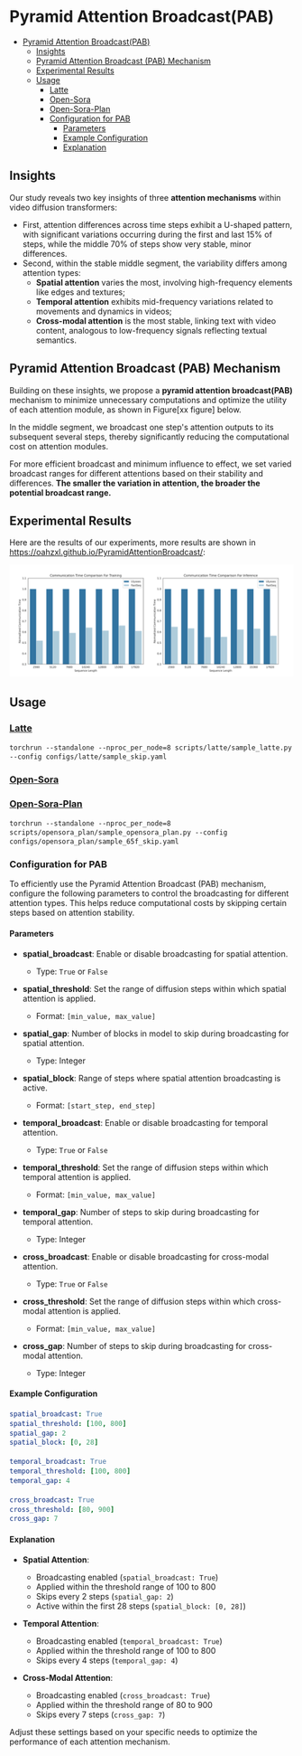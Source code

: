 # Pyramid Attention Broadcast(PAB)

- [Pyramid Attention Broadcast(PAB)](#pyramid-attention-broadcastpab)
  - [Insights](#insights)
  - [Pyramid Attention Broadcast (PAB) Mechanism](#pyramid-attention-broadcast-pab-mechanism)
  - [Experimental Results](#experimental-results)
  - [Usage](#usage)
    - [Latte](#latte)
    - [Open-Sora](#open-sora)
    - [Open-Sora-Plan](#open-sora-plan)
    - [Configuration for PAB](#configuration-for-pab)
      - [Parameters](#parameters)
      - [Example Configuration](#example-configuration)
      - [Explanation](#explanation)


## Insights
Our study reveals two key insights of three **attention mechanisms** within video diffusion transformers:
- First, attention differences across time steps exhibit a U-shaped pattern, with significant variations occurring during the first and last 15% of steps, while the middle 70% of steps show very stable, minor differences.
- Second, within the stable middle segment, the variability differs among attention types:
    - **Spatial attention** varies the most, involving high-frequency elements like edges and textures;
    - **Temporal attention** exhibits mid-frequency variations related to movements and dynamics in videos;
    - **Cross-modal attention** is the most stable, linking text with video content, analogous to low-frequency signals reflecting textual semantics.


## Pyramid Attention Broadcast (PAB) Mechanism
Building on these insights, we propose a **pyramid attention broadcast(PAB)** mechanism to minimize unnecessary computations and optimize the utility of each attention module, as shown in Figure[xx figure] below.

In the middle segment, we broadcast one step's attention outputs to its subsequent several steps, thereby significantly reducing the computational cost on attention modules.

For more efficient broadcast and minimum influence to effect, we set varied broadcast ranges for different attentions based on their stability and differences.
**The smaller the variation in attention, the broader the potential broadcast range.**


## Experimental Results
Here are the results of our experiments, more results are shown in https://oahzxl.github.io/PyramidAttentionBroadcast/:

![fastseq_exp](../figure/fastseq_exp.png)


## Usage
### [Latte](./docs/latte.md)
```shell
torchrun --standalone --nproc_per_node=8 scripts/latte/sample_latte.py --config configs/latte/sample_skip.yaml
```
### [Open-Sora](./doc/opensora.md)

### [Open-Sora-Plan](./doc/opensora_plan.md)
```shell
torchrun --standalone --nproc_per_node=8 scripts/opensora_plan/sample_opensora_plan.py --config configs/opensora_plan/sample_65f_skip.yaml
```



### Configuration for PAB

To efficiently use the Pyramid Attention Broadcast (PAB) mechanism, configure the following parameters to control the broadcasting for different attention types. This helps reduce computational costs by skipping certain steps based on attention stability.

#### Parameters

- **spatial_broadcast**: Enable or disable broadcasting for spatial attention.
  - Type: `True` or `False`

- **spatial_threshold**: Set the range of diffusion steps within which spatial attention is applied.
  - Format: `[min_value, max_value]`

- **spatial_gap**: Number of blocks in model to skip during broadcasting for spatial attention.
  - Type: Integer

- **spatial_block**: Range of steps where spatial attention broadcasting is active.
  - Format: `[start_step, end_step]`

- **temporal_broadcast**: Enable or disable broadcasting for temporal attention.
  - Type: `True` or `False`

- **temporal_threshold**: Set the range of diffusion steps within which temporal attention is applied.
  - Format: `[min_value, max_value]`

- **temporal_gap**: Number of steps to skip during broadcasting for temporal attention.
  - Type: Integer

- **cross_broadcast**: Enable or disable broadcasting for cross-modal attention.
  - Type: `True` or `False`

- **cross_threshold**: Set the range of diffusion steps within which cross-modal attention is applied.
  - Format: `[min_value, max_value]`

- **cross_gap**: Number of steps to skip during broadcasting for cross-modal attention.
  - Type: Integer

#### Example Configuration

```yaml
spatial_broadcast: True
spatial_threshold: [100, 800]
spatial_gap: 2
spatial_block: [0, 28]

temporal_broadcast: True
temporal_threshold: [100, 800]
temporal_gap: 4

cross_broadcast: True
cross_threshold: [80, 900]
cross_gap: 7
```

#### Explanation

- **Spatial Attention**:
  - Broadcasting enabled (`spatial_broadcast: True`)
  - Applied within the threshold range of 100 to 800
  - Skips every 2 steps (`spatial_gap: 2`)
  - Active within the first 28 steps (`spatial_block: [0, 28]`)

- **Temporal Attention**:
  - Broadcasting enabled (`temporal_broadcast: True`)
  - Applied within the threshold range of 100 to 800
  - Skips every 4 steps (`temporal_gap: 4`)

- **Cross-Modal Attention**:
  - Broadcasting enabled (`cross_broadcast: True`)
  - Applied within the threshold range of 80 to 900
  - Skips every 7 steps (`cross_gap: 7`)

Adjust these settings based on your specific needs to optimize the performance of each attention mechanism.
